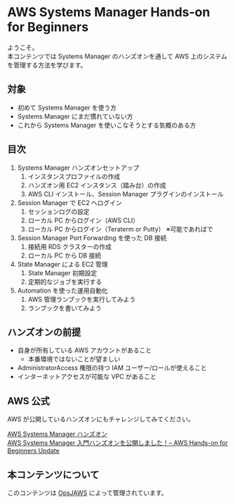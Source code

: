 # AWS Systems Manager Hands-on for Beginners

ようこそ。  
本コンテンツでは Systems Manager のハンズオンを通して AWS 上のシステムを管理する方法を学びます。  

## 対象

- 初めて Systems Manager を使う方
- Systems Manager にまだ慣れていない方
- これから Systems Manager を使いこなそうとする気概のある方

## 目次

1. Systems Manager ハンズオンセットアップ
   1. インスタンスプロファイルの作成
   2. ハンズオン用 EC2 インスタンス（踏み台）の作成
   3. AWS CLI インストール、Session Manager プラグインのインストール
2. Session Manager で EC2 へログイン
   1. セッションログの設定
   2. ローカル PC からログイン（AWS CLI）
   3. ローカル PC からログイン（Teraterm or Putty）  ※可能であればで
3. Session Manager Port Forwarding を使った DB 接続
   1. 接続用 RDS クラスターの作成
   2. ローカル PC から DB 接続
4. State Manager による EC2 管理
   1. State Manager 初期設定
   2. 定期的なジョブを実行する
5. Automation を使った運用自動化
   1. AWS 管理ランブックを実行してみよう
   2. ランブックを書いてみよう


## ハンズオンの前提

- 自身が所有している AWS アカウントがあること
  - 本番環境ではないことが望ましい
- AdministratorAccess 権限の持つ IAM ユーザー/ロールが使えること
- インターネットアクセスが可能な VPC があること

## AWS 公式

AWS が公開しているハンズオンにもチャレンジしてみてください。  

[AWS Systems Manager ハンズオン](https://catalog.us-east-1.prod.workshops.aws/workshops/7e60f6e3-0c8f-488a-bedc-632aa8d526ea/ja-JP)  
[AWS Systems Manager 入門ハンズオンを公開しました！– AWS Hands-on for Beginners Update](https://aws.amazon.com/jp/blogs/news/aws-hands-on-for-beginners-20/)  

## 本コンテンツについて

このコンテンツは [OpsJAWS](https://manage.doorkeeper.jp/groups/opsjaws) によって管理されています。  

